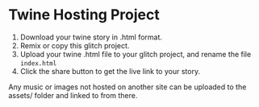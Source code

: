 # Twine Hosting Project

1. Download your twine story in .html format.
2. Remix or copy this glitch project.
3. Upload your twine .html file to your glitch project, and rename the file `index.html`
4. Click the share button to get the live link to your story.

Any music or images not hosted on another site can be uploaded to the assets/ folder and linked to from there.